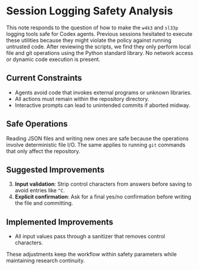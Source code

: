 # Session Logging Safety Analysis

This note responds to the question of how to make the `w4k3` and `sl33p` logging tools safe for Codex agents. Previous sessions hesitated to execute these utilities because they might violate the policy against running untrusted code. After reviewing the scripts, we find they only perform local file and git operations using the Python standard library. No network access or dynamic code execution is present.

## Current Constraints
- Agents avoid code that invokes external programs or unknown libraries.
- All actions must remain within the repository directory.
- Interactive prompts can lead to unintended commits if aborted midway.

## Safe Operations
Reading JSON files and writing new ones are safe because the operations involve deterministic file I/O. The same applies to running `git` commands that only affect the repository.

## Suggested Improvements
3. **Input validation**: Strip control characters from answers before saving to avoid entries like `^C`.
4. **Explicit confirmation**: Ask for a final yes/no confirmation before writing the file and committing.

## Implemented Improvements
- All input values pass through a sanitizer that removes control characters.

These adjustments keep the workflow within safety parameters while maintaining research continuity.
